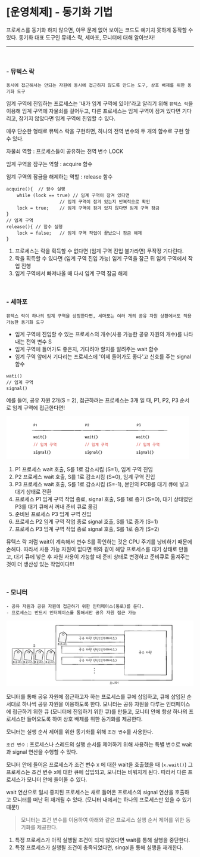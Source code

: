 # [운영체제] - 동기화 기법

프로세스를 동기화 하지 않으면, 아무 문제 없어 보이는 코드도 예기치 못하게 동작할 수 있다. 동기화 대표 도구인 뮤테스 락, 세마포, 모니터에 대해 알아보자!

<HR>

<BR>

### - 뮤텍스 락

```TEXT
동시에 접근해서는 안되는 자원에 동시에 접근하지 않도록 만드는 도구, 상호 배제를 위한 동기화 도구
```

임계 구역에 진입하는 프로세스는 '내가 임계 구역에 있어!'라고 알리기 위해 `뮤텍스 락`을 이용해 임계 구역에 자물쇠를 걸어두고, 다른 프로세스는 임계 구역이 잠겨 있다면 기다리고, 잠기지 않았다면 임계 구역에 진입할 수 있다. 

매우 단순한 형태로 뮤텍스 락을 구현하면, 하나의 전역 변수와 두 개의 함수로 구현 할 수 있다.

자물쇠 역할 : 프로세스들이 공유하는 전역 변수 LOCK

임계 구역을 잠구는 역할 : acquire 함수

임계 구역의 잠금을 해제하는 역할 : release 함수

```text
acquire(){	// 함수 실행
	while (lock == true) // 임계 구역이 잠겨 있다면
					// 임계 구역이 잠겨 있는지 반복적으로 확인
	lock = true;	// 임계 구역이 잠겨 있지 않다면 임계 구역 잠금
} 
// 임계 구역
release(){ // 함수 실행
	lock = false;	// 임계 구역 작업이 끝났으니 잠금 해제
}
```

1. 프로세스는 락을 획득할 수 없다면 (임계 구역 진입 불가라면) 무작정 기다린다.
2. 락을 획득할 수 있다면 (임계 구역 진입 가능) 임계 구역을 잠근 뒤 임계 구역에서 작업 진행
3. 임계 구역에서 빠져나올 때 다시 임계 구역 잠금 해제

<br>

### - 세마포

```text
뮤텍스 락이 하나의 임계 구역을 상정한다면, 세마포는 여러 개의 공유 자원 상황에서도 적용 가능한 동기화 도구
```

- 임계 구역에 진입할 수 있는 프로세스의 개수(사용 가능한 공유 자원의 개수)를 나타내는 전역 변수 S
- 임계 구역에 들어가도 좋은지, 기다려야 할지를 알려주는 wait 함수
- 임계 구역 앞에서 기다리는 프로세스에 '이제 들어가도 좋다'고 신호를 주는 signal 함수

```text
wati()
// 임계 구역
signal()
```

예를 들어, 공유 자원 2개(S = 2), 접근하려는 프로세스는 3개 일 때, P1, P2, P3 순서로 임계 구역에 접근한다면!

![image-20221205122508201](%5B%EC%9A%B4%EC%98%81%EC%B2%B4%EC%A0%9C%5D%20-%20%EB%8F%99%EA%B8%B0%ED%99%94%20%EA%B8%B0%EB%B2%95.assets/image-20221205122508201.png)

1. P1 프로세스 wait 호출, S를 1로 감소시킴 (S=1), 임계 구역 진입
2. P2 프로세스 wait 호출, S를 1로 감소시킴 (S=0), 임계 구역 진입
3. P3 프로세스 wait 호출, S를 1로 감소시킴 (S=-1), 본인의 PCB를 대기 큐에 넣고 대기 상태로 전환
4. 프로세스 P1 임계 구역 작업 종료, signal 호출, S를 1로 증가 (S=0), 대기 상태였던 P3를 대기 큐에서 꺼내 준비 큐로 옮김
5. 준비된 프로세스 P3 임계 구역 진입
6. 프로세스 P2 임계 구역 작업 종료 signal 호출, S를 1로 증가 (S=1)
7. 프로세스 P3 임계 구역 작업 종료 signal 호출, S를 1로 증가 (S=2)

뮤텍스 락 처럼 wait이 계속해서 변수 S를 확인하는 것은 CPU 주기를 낭비하기 때문에 손해다. 따라서 사용 가능 자원이 없다면 위와 같이 해당 프로세스를 대기 상태로 만들고, 대기 큐에 넣은 후 자원 사용이 가능할 때 준비 상태로 변경하고 준비큐로 옮겨주는 것이 더 생산성 있는 작업이다!!!

<BR>

### - 모니터

```TEXT
- 공유 자원과 공유 자원에 접근하기 위한 인터페이스(통로)를 둔다. 
- 프로세스는 반드시 인터페이스를 통해서만 공유 자원 접근 가능
```

![image-20221205123948140](%5B%EC%9A%B4%EC%98%81%EC%B2%B4%EC%A0%9C%5D%20-%20%EB%8F%99%EA%B8%B0%ED%99%94%20%EA%B8%B0%EB%B2%95.assets/image-20221205123948140.png)

모니터를 통해 공유 자원에 접근하고자 하는 프로세스를 큐에 삽입하고, 큐에 삽입된 순서대로 하나씩 공유 자원을 이용하도록 한다. 모니터는 공유 자원을 다루는 인터페이스에 접근하기 위한 큐 (모니터에 진입하기 위한 큐)를 만들고, 모니터 안에 항상 하나의 프로세스만 들어오도록 하여 상호 배제를 위한 동기화를 제공한다.

모니터는 실행 순서 제어를 위한 동기화를 위해 `조건 변수`를 사용한다.

`조건 변수` : 프로세스나 스레드의 실행 순서를 제어하기 위해 사용하는 특별 변수로 wait과 signal 연산을 수행할 수 있다.

모니터 안에 들어온 프로세스가 조건 변수 x 에 대한 wait을 호출했을 때 (`x.wait()`) 그 프로세스는 조건 변수 x에 대한 큐에 삽입되고, 모니터는 비워지게 된다. 따라서 다른 프로세스가 모니터 안에 들어올 수 있다.

wait 연산으로 일시 중지된 프로세스는 새로 들어온 프로세스의 signal 연산을 호출하고 모니터를 떠난 뒤 재개될 수 있다. (모니터 내에서는 하나의 프로세스만 있을 수 있기 때문!)

> 모니터는 조건 변수를 이용하여 아래와 같은 프로세스 실행 순서 제어를 위한 동기화를 제공한다.

1. 특정 프로세스가 아직 실행될 조건이 되지 않았다면 wait를 통해 실행을 중단한다.
2. 특정 프로세스가 실행될 조건이 충족되었다면, singal을 통해 실행을 재개한다. 